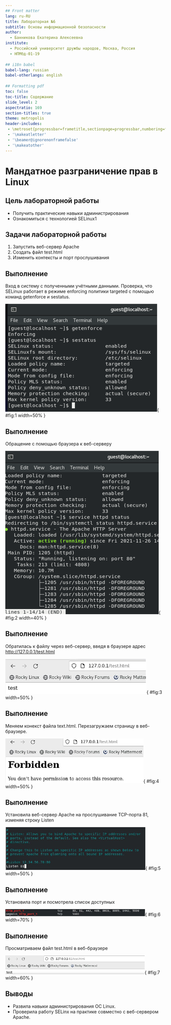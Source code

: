 ```yaml
---
## Front matter
lang: ru-RU
title: Лабораторная №6
subtitle: Основы информационной безопасности
author:
  - Банникова Екатерина Алексеевна
institute:
  - Российский университет дружбы народов, Москва, Россия
  - НПМбд-01-19

## i18n babel
babel-lang: russian
babel-otherlangs: english

## Formatting pdf
toc: false
toc-title: Содержание
slide_level: 2
aspectratio: 169
section-titles: true
theme: metropolis
header-includes:
 - \metroset{progressbar=frametitle,sectionpage=progressbar,numbering=fraction}
 - '\makeatletter'
 - '\beamer@ignorenonframefalse'
 - '\makeatother'
---
```


# Мандатное разграничение прав в Linux

## Цель лабораторной работы

* Получить практические навыки администрирования
* Ознакомиться с технологией SELinux1


## Задачи лабораторной работы

1. Запустить веб-сервер Apache
2. Создать файл test.html
3. Изменить контексты и порт прослушивания

## Выполнение

Вход в систему с полученными учётными данными. Проверка, что SELinux работает в режиме enforcing политики targeted с помощью команд getenforce и sestatus.
  
![getenforce и sestatus](image/1.PNG){ #fig:1 width=50% }

## Выполнение

Обращение с помощью браузера к веб-серверу
  
![Работающий сервер](image/2.PNG){ #fig:2 width=40% }

## Выполнение
  
Обратилась к файлу через веб-сервер, введя в браузере адрес http://127.0.0.1/test.html

![Просмотр файла в веб-браузере](image/9.PNG){ #fig:3 width=50% }

## Выполнение
  
Меняем конекст файла text.html. Перезагружаем страницу в веб-браузере.

![Сообщение об ошибке](image/10.PNG){ #fig:4 width=50% }

## Выполнение

Установила веб-сервер Apache на прослушивание TCP-порта 81, изменяя строку Listen

![Прослушивание](image/11.PNG){ #fig:5 width=50% }

## Выполнение

Установила порт и посмотрела список доступных

![Порт](image/12.PNG){ #fig:6 width=70% }

## Выполнение

Просматриваем файл test.html в веб-браузере

![Повторный просмотр файла](image/13.PNG){ #fig:7 width=60% }


## Выводы

* Развила навыки администрирования ОС Linux. 
* Проверила работу SELinx на практике совместно с веб-сервером Apache.
  
  



